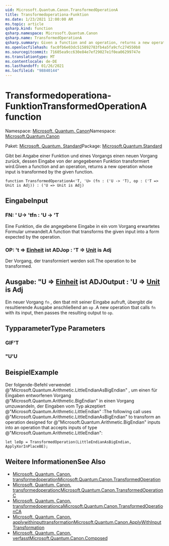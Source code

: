 ```yaml
---
uid: Microsoft.Quantum.Canon.TransformedOperationA
title: Transformedoperationa-Funktion
ms.date: 1/23/2021 12:00:00 AM
ms.topic: article
qsharp.kind: function
qsharp.namespace: Microsoft.Quantum.Canon
qsharp.name: TransformedOperationA
qsharp.summary: Given a function and an operation, returns a new operation whose input is transformed by the given function.
ms.openlocfilehash: fac0fb6e03dc515892783fb4a5fa9cfc274550b8
ms.sourcegitcommit: 71605ea9cc630e84e7ef29027e1f0ea06299747e
ms.translationtype: MT
ms.contentlocale: de-DE
ms.lasthandoff: 01/26/2021
ms.locfileid: "98840144"
---
```

# <a name="transformedoperationa-function"></a><span data-ttu-id="6818a-102">Transformedoperationa-Funktion</span><span class="sxs-lookup"><span data-stu-id="6818a-102">TransformedOperationA function</span></span>

<span data-ttu-id="6818a-103">Namespace: [Microsoft. Quantum. Canon](xref:Microsoft.Quantum.Canon)</span><span class="sxs-lookup"><span data-stu-id="6818a-103">Namespace: [Microsoft.Quantum.Canon](xref:Microsoft.Quantum.Canon)</span></span>

<span data-ttu-id="6818a-104">Paket: [Microsoft. Quantum. Standard](https://nuget.org/packages/Microsoft.Quantum.Standard)</span><span class="sxs-lookup"><span data-stu-id="6818a-104">Package: [Microsoft.Quantum.Standard](https://nuget.org/packages/Microsoft.Quantum.Standard)</span></span>


<span data-ttu-id="6818a-105">Gibt bei Angabe einer Funktion und eines Vorgangs einen neuen Vorgang zurück, dessen Eingabe von der angegebenen Funktion transformiert wird.</span><span class="sxs-lookup"><span data-stu-id="6818a-105">Given a function and an operation, returns a new operation whose input is transformed by the given function.</span></span>

```qsharp
function TransformedOperationA<'T, 'U> (fn : ('U -> 'T), op : ('T => Unit is Adj)) : ('U => Unit is Adj)
```


## <a name="input"></a><span data-ttu-id="6818a-106">Eingabe</span><span class="sxs-lookup"><span data-stu-id="6818a-106">Input</span></span>

### <a name="fn--u---t"></a><span data-ttu-id="6818a-107">FN: ' U-> 't</span><span class="sxs-lookup"><span data-stu-id="6818a-107">fn : 'U -> 'T</span></span>

<span data-ttu-id="6818a-108">Eine Funktion, die die angegebene Eingabe in ein vom Vorgang erwartetes Formular umwandelt.</span><span class="sxs-lookup"><span data-stu-id="6818a-108">A function that transforms the given input into a form expected by the operation.</span></span>


### <a name="op--t--unit--is-adj"></a><span data-ttu-id="6818a-109">OP: 't => [Einheit](xref:microsoft.quantum.lang-ref.unit)  ist ADJ</span><span class="sxs-lookup"><span data-stu-id="6818a-109">op : 'T => [Unit](xref:microsoft.quantum.lang-ref.unit)  is Adj</span></span>

<span data-ttu-id="6818a-110">Der Vorgang, der transformiert werden soll.</span><span class="sxs-lookup"><span data-stu-id="6818a-110">The operation to be transformed.</span></span>



## <a name="output--u--unit--is-adj"></a><span data-ttu-id="6818a-111">Ausgabe: "U => [Einheit](xref:microsoft.quantum.lang-ref.unit)  ist ADJ</span><span class="sxs-lookup"><span data-stu-id="6818a-111">Output : 'U => [Unit](xref:microsoft.quantum.lang-ref.unit)  is Adj</span></span>

<span data-ttu-id="6818a-112">Ein neuer Vorgang `fn` , den tbat mit seiner Eingabe aufruft, übergibt die resultierende Ausgabe anschließend an `op` .</span><span class="sxs-lookup"><span data-stu-id="6818a-112">A new operation tbat calls `fn` with its input, then passes the resulting output to `op`.</span></span>

## <a name="type-parameters"></a><span data-ttu-id="6818a-113">Typparameter</span><span class="sxs-lookup"><span data-stu-id="6818a-113">Type Parameters</span></span>

### <a name="t"></a><span data-ttu-id="6818a-114">GIF</span><span class="sxs-lookup"><span data-stu-id="6818a-114">'T</span></span>


### <a name="u"></a><span data-ttu-id="6818a-115">"U</span><span class="sxs-lookup"><span data-stu-id="6818a-115">'U</span></span>



## <a name="example"></a><span data-ttu-id="6818a-116">Beispiel</span><span class="sxs-lookup"><span data-stu-id="6818a-116">Example</span></span>

<span data-ttu-id="6818a-117">Der folgende-Befehl verwendet @"Microsoft.Quantum.Arithmetic.LittleEndianAsBigEndian" , um einen für Eingaben entworfenen Vorgang @"Microsoft.Quantum.Arithmetic.BigEndian" in einen Vorgang umzuwandeln, der Eingaben vom Typ akzeptiert @"Microsoft.Quantum.Arithmetic.LittleEndian" :</span><span class="sxs-lookup"><span data-stu-id="6818a-117">The following call uses @"Microsoft.Quantum.Arithmetic.LittleEndianAsBigEndian" to transform an operation designed for @"Microsoft.Quantum.Arithmetic.BigEndian" inputs into an operation that accepts inputs of type @"Microsoft.Quantum.Arithmetic.LittleEndian":</span></span>

```qsharp
let leOp = TransformedOperation(LittleEndianAsBigEndian, ApplyXorInPlaceBE);
```

## <a name="see-also"></a><span data-ttu-id="6818a-118">Weitere Informationen</span><span class="sxs-lookup"><span data-stu-id="6818a-118">See Also</span></span>

- [<span data-ttu-id="6818a-119">Microsoft. Quantum. Canon. transformedoperation</span><span class="sxs-lookup"><span data-stu-id="6818a-119">Microsoft.Quantum.Canon.TransformedOperation</span></span>](xref:Microsoft.Quantum.Canon.TransformedOperation)
- [<span data-ttu-id="6818a-120">Microsoft. Quantum. Canon. transformedoperationc</span><span class="sxs-lookup"><span data-stu-id="6818a-120">Microsoft.Quantum.Canon.TransformedOperationC</span></span>](xref:Microsoft.Quantum.Canon.TransformedOperationC)
- [<span data-ttu-id="6818a-121">Microsoft. Quantum. Canon. transformedoperationca</span><span class="sxs-lookup"><span data-stu-id="6818a-121">Microsoft.Quantum.Canon.TransformedOperationCA</span></span>](xref:Microsoft.Quantum.Canon.TransformedOperationCA)
- [<span data-ttu-id="6818a-122">Microsoft. Quantum. Canon. applywithinputtransformation</span><span class="sxs-lookup"><span data-stu-id="6818a-122">Microsoft.Quantum.Canon.ApplyWithInputTransformation</span></span>](xref:Microsoft.Quantum.Canon.ApplyWithInputTransformation)
- [<span data-ttu-id="6818a-123">Microsoft. Quantum. Canon. verfasst</span><span class="sxs-lookup"><span data-stu-id="6818a-123">Microsoft.Quantum.Canon.Composed</span></span>](xref:Microsoft.Quantum.Canon.Composed)